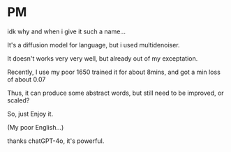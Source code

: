# PM

idk why and when i give it such a name...

It's a diffusion model for language, but i used multidenoiser.

It doesn't works very very well, but already out of my exceptation.

Recently, I use my poor 1650 trained it for about 8mins, and got a min loss of about 0.07

Thus, it can produce some abstract words, but still need to be improved, or scaled?

So, just Enjoy it.

(My poor English...)

thanks chatGPT-4o, it's powerful.
